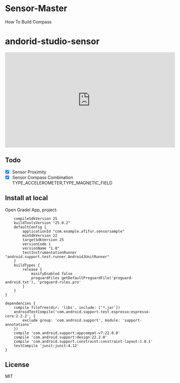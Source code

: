 # Sensor-Master
How To Build Compass

# andorid-studio-sensor
<iframe width="560" height="315" src="https://www.youtube.com/embed/TZL4XpbtBLo" frameborder="0" allowfullscreen></iframe>

## Todo
- [x] Sensor Proximity
- [x] Sensor Compass Combination TYPE_ACCELEROMETER,TYPE_MAGNETIC_FIELD

## Install at local
Open Gradel App, project:  
``` android {
    compileSdkVersion 25
    buildToolsVersion "25.0.2"
    defaultConfig {
        applicationId "com.example.afifur.sensorsample"
        minSdkVersion 22
        targetSdkVersion 25
        versionCode 1
        versionName "1.0"
        testInstrumentationRunner "android.support.test.runner.AndroidJUnitRunner"
    }
    buildTypes {
        release {
            minifyEnabled false
            proguardFiles getDefaultProguardFile('proguard-android.txt'), 'proguard-rules.pro'
        }
    }
}

dependencies {
    compile fileTree(dir: 'libs', include: ['*.jar'])
    androidTestCompile('com.android.support.test.espresso:espresso-core:2.2.2', {
        exclude group: 'com.android.support', module: 'support-annotations'
    })
    compile 'com.android.support:appcompat-v7:22.0.0'
    compile 'com.android.support:design:22.2.0'
    compile 'com.android.support.constraint:constraint-layout:1.0.1'
    testCompile 'junit:junit:4.12'
}
```
 

## License
MIT

